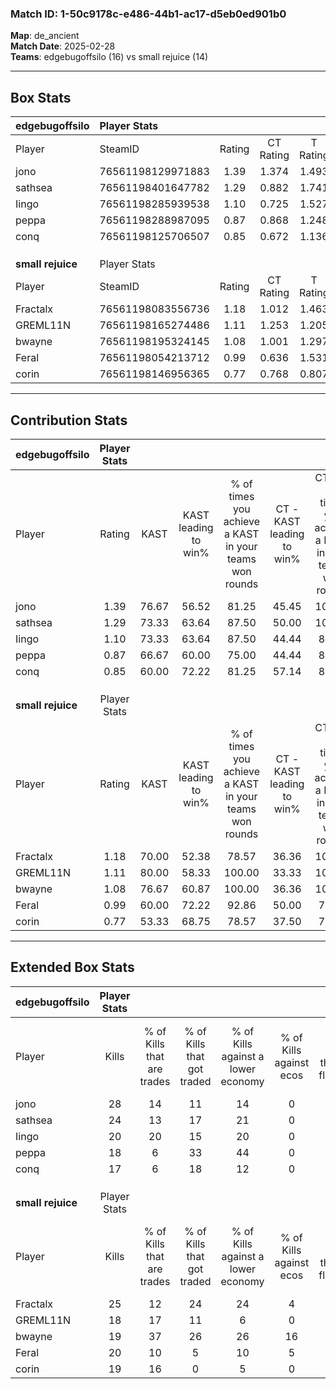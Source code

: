 ### Match ID: 1-50c9178c-e486-44b1-ac17-d5eb0ed901b0  
**Map**: de_ancient  
**Match Date**: 2025-02-28  
**Teams**: edgebugoffsilo (16) vs small rejuice (14)  

---  

## Box Stats  

| **edgebugoffsilo** | Player Stats      |        |           |          |       |       |       |         |        |      |     |
| :- | :- | :-: | :-: | :-: | :-: | :-: | :-: | :-: | :-: | :-: | :-: |
| Player             | SteamID           | Rating | CT Rating | T Rating | KAST  |  ADR  | Kills | Assists | Deaths | K/D  | HS% |
| jono               | 76561198129971883 |  1.39  |   1.374   |  1.493   | 76.67 | 102.8 |  28   |    8    |   22   | 1.27 | 64  |
| sathsea            | 76561198401647782 |  1.29  |   0.882   |  1.741   | 73.33 | 74.4  |  24   |    8    |   15   | 1.60 | 25  |
| Iingo              | 76561198285939538 |  1.10  |   0.725   |  1.527   | 73.33 | 75.3  |  20   |    7    |   19   | 1.05 | 60  |
| peppa              | 76561198288987095 |  0.87  |   0.868   |  1.248   | 66.67 | 69.2  |  18   |    9    |   25   | 0.72 | 38  |
| conq               | 76561198125706507 |  0.85  |   0.672   |  1.136   | 60.00 | 66.5  |  17   |    6    |   21   | 0.81 | 47  |
|                    |                   |        |           |          |       |       |       |         |        |      |     |
|                    |                   |        |           |          |       |       |       |         |        |      |     |
|                    |                   |        |           |          |       |       |       |         |        |      |     |
| **small rejuice**  | Player Stats      |        |           |          |       |       |       |         |        |      |     |
| Player             | SteamID           | Rating | CT Rating | T Rating | KAST  |  ADR  | Kills | Assists | Deaths | K/D  | HS% |
| Fractalx           | 76561198083556736 |  1.18  |   1.012   |  1.463   | 70.00 | 82.4  |  25   |   11    |   23   | 1.09 | 72  |
| GREML11N           | 76561198165274486 |  1.11  |   1.253   |  1.205   | 80.00 | 72.7  |  18   |   11    |   18   | 1.00 | 61  |
| bwayne             | 76561198195324145 |  1.08  |   1.001   |  1.297   | 76.67 | 84.0  |  19   |    9    |   22   | 0.86 | 42  |
| Feral              | 76561198054213712 |  0.99  |   0.636   |  1.531   | 60.00 | 87.0  |  20   |    9    |   22   | 0.91 | 30  |
| corin              | 76561198146956365 |  0.77  |   0.768   |  0.807   | 53.33 | 53.1  |  19   |    3    |   23   | 0.83 | 57  |
---  

## Contribution Stats  

| **edgebugoffsilo** | Player Stats |       |                      |                                                        |                           |                                                             |                          |                                                            |
| :- | :-: | :-: | :-: | :-: | :-: | :-: | :-: | :-: |
| Player             |    Rating    | KAST  | KAST leading to win% | % of times you achieve a KAST in your teams won rounds | CT - KAST leading to win% | CT - % of times you achieve a KAST in your teams won rounds | T - KAST leading to win% | T - % of times you achieve a KAST in your teams won rounds |
| jono               |     1.39     | 76.67 |        56.52         |                         81.25                          |           45.45           |                           100.00                            |          66.67           |                           72.73                            |
| sathsea            |     1.29     | 73.33 |        63.64         |                         87.50                          |           50.00           |                           100.00                            |          75.00           |                           81.82                            |
| Iingo              |     1.10     | 73.33 |        63.64         |                         87.50                          |           44.44           |                            80.00                            |          76.92           |                           90.91                            |
| peppa              |     0.87     | 66.67 |        60.00         |                         75.00                          |           44.44           |                            80.00                            |          72.73           |                           72.73                            |
| conq               |     0.85     | 60.00 |        72.22         |                         81.25                          |           57.14           |                            80.00                            |          81.82           |                           81.82                            |
|                    |              |       |                      |                                                        |                           |                                                             |                          |                                                            |
|                    |              |       |                      |                                                        |                           |                                                             |                          |                                                            |
|                    |              |       |                      |                                                        |                           |                                                             |                          |                                                            |
| **small rejuice**  | Player Stats |       |                      |                                                        |                           |                                                             |                          |                                                            |
| Player             |    Rating    | KAST  | KAST leading to win% | % of times you achieve a KAST in your teams won rounds | CT - KAST leading to win% | CT - % of times you achieve a KAST in your teams won rounds | T - KAST leading to win% | T - % of times you achieve a KAST in your teams won rounds |
| Fractalx           |     1.18     | 70.00 |        52.38         |                         78.57                          |           36.36           |                           100.00                            |          70.00           |                           70.00                            |
| GREML11N           |     1.11     | 80.00 |        58.33         |                         100.00                         |           33.33           |                           100.00                            |          83.33           |                           100.00                           |
| bwayne             |     1.08     | 76.67 |        60.87         |                         100.00                         |           36.36           |                           100.00                            |          83.33           |                           100.00                           |
| Feral              |     0.99     | 60.00 |        72.22         |                         92.86                          |           50.00           |                            75.00                            |          83.33           |                           100.00                           |
| corin              |     0.77     | 53.33 |        68.75         |                         78.57                          |           37.50           |                            75.00                            |          100.00          |                           80.00                            |
---  

## Extended Box Stats  

| **edgebugoffsilo** | Player Stats |                            |                            |                                    |                         |                              |                                 |        |                             |                                     |                          |                               |                            |
| :- | :-: | :-: | :-: | :-: | :-: | :-: | :-: | :-: | :-: | :-: | :-: | :-: | :-: |
| Player             |    Kills     | % of Kills that are trades | % of Kills that got traded | % of Kills against a lower economy | % of Kills against ecos | % of Kills that are flawless | % of Kills that are close duels | Deaths | % of Deaths that get traded | % of Deaths against a lower economy | % of Deaths against ecos | % of Deaths that are flawless | % of Deaths that are close |
| jono               |      28      |             14             |             11             |                 14                 |            0            |              54              |               14                |   22   |              9              |                 18                  |            0             |              41               |             9              |
| sathsea            |      24      |             13             |             17             |                 21                 |            0            |              83              |                0                |   15   |              7              |                  7                  |            0             |              73               |             7              |
| Iingo              |      20      |             20             |             15             |                 20                 |            0            |              60              |               20                |   19   |              5              |                 11                  |            0             |              63               |             11             |
| peppa              |      18      |             6              |             33             |                 44                 |            0            |              67              |                6                |   25   |             28              |                 12                  |            0             |              72               |             4              |
| conq               |      17      |             6              |             18             |                 12                 |            0            |              59              |                6                |   21   |             14              |                 10                  |            0             |              76               |             5              |
|                    |              |                            |                            |                                    |                         |                              |                                 |        |                             |                                     |                          |                               |                            |
|                    |              |                            |                            |                                    |                         |                              |                                 |        |                             |                                     |                          |                               |                            |
|                    |              |                            |                            |                                    |                         |                              |                                 |        |                             |                                     |                          |                               |                            |
| **small rejuice**  | Player Stats |                            |                            |                                    |                         |                              |                                 |        |                             |                                     |                          |                               |                            |
| Player             |    Kills     | % of Kills that are trades | % of Kills that got traded | % of Kills against a lower economy | % of Kills against ecos | % of Kills that are flawless | % of Kills that are close duels | Deaths | % of Deaths that get traded | % of Deaths against a lower economy | % of Deaths against ecos | % of Deaths that are flawless | % of Deaths that are close |
| Fractalx           |      25      |             12             |             24             |                 24                 |            4            |              72              |                0                |   23   |             13              |                  4                  |            0             |              74               |             9              |
| GREML11N           |      18      |             17             |             11             |                 6                  |            0            |              78              |                0                |   18   |             33              |                 11                  |            6             |              50               |             11             |
| bwayne             |      19      |             37             |             26             |                 26                 |           16            |              58              |               16                |   22   |             18              |                  5                  |            0             |              59               |             18             |
| Feral              |      20      |             10             |             5              |                 10                 |            5            |              45              |               10                |   22   |             23              |                 14                  |            0             |              50               |             9              |
| corin              |      19      |             16             |             0              |                 5                  |            0            |              74              |               11                |   23   |              4              |                  4                  |            0             |              83               |             0              |
